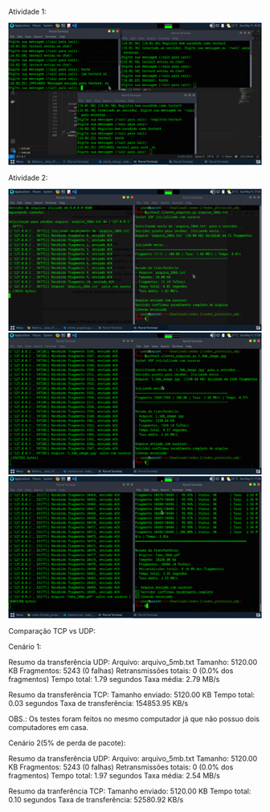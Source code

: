Atividade 1:

![Testes dos scripts do servidor e cliente](img/servidor_cliente_chat.png)

Atividade 2:

![Transferencia do arquivo de 10 KB](img/transferencia1.png)
![Transferencia da imagem com 1.5 MB](img/transferencia2.png)
![Tranferencia do pdf com 10 MD](img/transferencia3.png)

Comparação TCP vs UDP:

Cenário 1:

Resumo da transferência UDP:
Arquivo: arquivo_5mb.txt
Tamanho: 5120.00 KB
Fragmentos: 5243 (0 falhas)
Retransmissões totais: 0 (0.0% dos fragmentos)
Tempo total: 1.79 segundos
Taxa média: 2.79 MB/s

Resumo da transferência TCP:
Tamanho enviado: 5120.00 KB
Tempo total: 0.03 segundos
Taxa de transferência: 154853.95 KB/s

OBS.: Os testes foram feitos no mesmo computador já que não possuo dois computadores em casa.

Cenário 2(5% de perda de pacote):

Resumo da transferência UDP:
Arquivo: arquivo_5mb.txt
Tamanho: 5120.00 KB
Fragmentos: 5243 (0 falhas)
Retransmissões totais: 0 (0.0% dos fragmentos)
Tempo total: 1.97 segundos
Taxa média: 2.54 MB/s

Resumo da tranferência TCP:
Tamanho enviado: 5120.00 KB
Tempo total: 0.10 segundos
Taxa de transferência: 52580.92 KB/s


